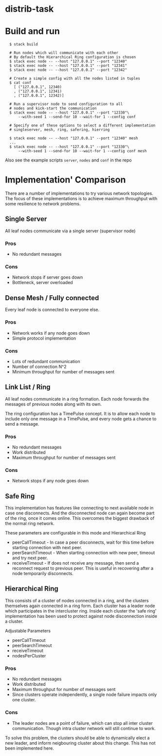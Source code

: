 # distrib-task

# Build and run

```
  $ stack build

  # Run nodes which will communicate with each other
  # By default the Hierarchical Ring configuration is chosen
  $ stack exec node -- --host "127.0.0.1" --port "12340"
  $ stack exec node -- --host "127.0.0.1" --port "12341"
  $ stack exec node -- --host "127.0.0.1" --port "12342"

  # Create a simple config with all the nodes listed in tuples
  $ cat conf
    [ ("127.0.0.1", 12340)
    , ("127.0.0.1", 12341)
    , ("127.0.0.1", 12342)]

  # Run a supervisor node to send configuration to all
  # nodes and kick-start the communication
  $ stack exec node -- --host "127.0.0.1" --port "12330"\
      --with-seed 1 --send-for 10 --wait-for 1 --config conf

  # Specify one of these options to select a different implementation
  # singleserver, mesh, ring, safering, hierring
  
  $ stack exec node -- --host "127.0.0.1" --port "12340" mesh
  ...
  $ stack exec node -- --host "127.0.0.1" --port "12330"\
      --with-seed 1 --send-for 10 --wait-for 1 --config conf mesh

```

Also see the example scripts `server`, `nodes` and `conf` in the repo

# Implementation' Comparison

There are a number of implementations to try various network topologies. The focus of these implementations is to achieve maximum throughput with some resilience to network problems.

## Single Server

All leaf nodes communicate via a single server (supervisor node)

### Pros
- No redundant messages

### Cons
- Network stops if server goes down
- Bottleneck, server overloaded

## Dense Mesh / Fully connected

Every leaf node is connected to everyone else. 

### Pros
- Network works if any node goes down
- Simple protocol implementation

### Cons
- Lots of redundant communication
- Number of connection N^2
- Minimum throughput for number of messages sent

## Link List / Ring

All leaf nodes communicate in a ring formation.
Each node forwards the messages of previous nodes along with its own.

The ring configuration has a TimePulse concept. It is to allow each node to include only one message in a TimePulse, and every node gets a chance to send a message.

### Pros
- No redundant messages
- Work distributed
- Maximum throughput for number of messages sent

### Cons
- Network stops if any node goes down

## Safe Ring

This implementation has features like connecting to next available node in case one disconnects.
And the disconnected node can again become part of the ring, once it comes online.
This overcomes the biggest drawback of the normal ring network.

These parameters are configurable in this mode and Hierarchical Ring

* peerCallTimeout - In case a peer disconnects, wait for this time before starting connection with next peer.
* peerSearchTimeout - When starting connection with new peer, timeout and try next peer. 
* receiveTimeout - If does not receive any message, then send a reconnect request to previous peer. This is useful in recovering after a node temporarily disconnects.

## Hierarchical Ring

This consists of a cluster of nodes connected in a ring, and the clusters themselves again connected in a ring form.
Each cluster has a leader node which participates in the intercluster ring.
Inside each cluster the 'safe ring' implementation has been used to protect against node disconnection inside a cluster.

Adjustable Parameters

* peerCallTimeout
* peerSearchTimeout
* receiveTimeout
* nodesPerCluster

### Pros
- No redundant messages
- Work distributed
- Maximum throughput for number of messages sent
- Since clusters operate independently, a single node failure impacts only one cluster.

### Cons
- The leader nodes are a point of failure, which can stop
all inter cluster communication. Though intra cluster network will still continue to work.

To solve this problem, the clusters should be able to dynamically elect a new leader, and inform neigbouring cluster about this change. This has not been implemented here.

